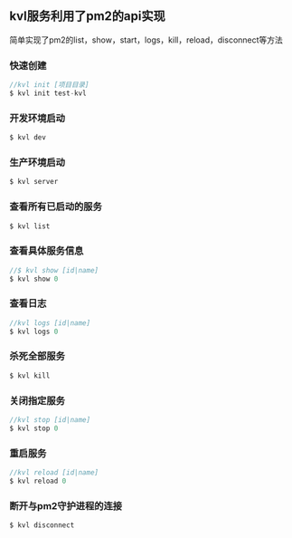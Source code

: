 
## kvl服务利用了pm2的api实现
简单实现了pm2的list，show，start，logs，kill，reload，disconnect等方法

### 快速创建

```typescript
//kvl init [项目目录]
$ kvl init test-kvl
```

### 开发环境启动

```typescript
$ kvl dev
```

### 生产环境启动

```typescript
$ kvl server
```

### 查看所有已启动的服务

```typescript
$ kvl list
```

### 查看具体服务信息

```typescript
//$ kvl show [id|name]
$ kvl show 0
```

### 查看日志

```typescript
//kvl logs [id|name]
$ kvl logs 0
```

### 杀死全部服务

```typescript
$ kvl kill
```

### 关闭指定服务

```typescript
//kvl stop [id|name]
$ kvl stop 0
```

### 重启服务

```typescript
//kvl reload [id|name]
$ kvl reload 0
```

### 断开与pm2守护进程的连接

```typescript
$ kvl disconnect
```